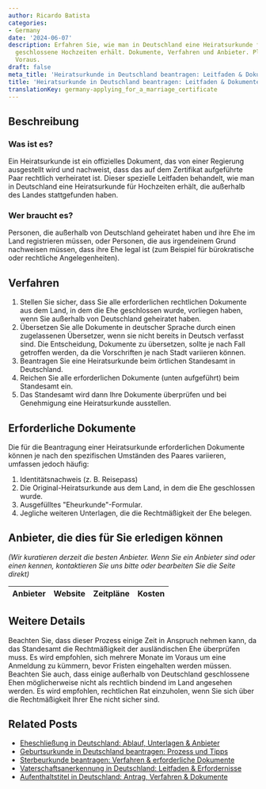 ```yaml
---
author: Ricardo Batista
categories:
- Germany
date: '2024-06-07'
description: Erfahren Sie, wie man in Deutschland eine Heiratsurkunde für im Ausland
  geschlossene Hochzeiten erhält. Dokumente, Verfahren und Anbieter. Planen Sie im
  Voraus.
draft: false
meta_title: 'Heiratsurkunde in Deutschland beantragen: Leitfaden & Dokumente'
title: 'Heiratsurkunde in Deutschland beantragen: Leitfaden & Dokumente'
translationKey: germany-applying_for_a_marriage_certificate
---
```



## Beschreibung
### Was ist es?
Ein Heiratsurkunde ist ein offizielles Dokument, das von einer Regierung ausgestellt wird und nachweist, dass das auf dem Zertifikat aufgeführte Paar rechtlich verheiratet ist. Dieser spezielle Leitfaden behandelt, wie man in Deutschland eine Heiratsurkunde für Hochzeiten erhält, die außerhalb des Landes stattgefunden haben.

### Wer braucht es?
Personen, die außerhalb von Deutschland geheiratet haben und ihre Ehe im Land registrieren müssen, oder Personen, die aus irgendeinem Grund nachweisen müssen, dass ihre Ehe legal ist (zum Beispiel für bürokratische oder rechtliche Angelegenheiten).

## Verfahren
1. Stellen Sie sicher, dass Sie alle erforderlichen rechtlichen Dokumente aus dem Land, in dem die Ehe geschlossen wurde, vorliegen haben, wenn Sie außerhalb von Deutschland geheiratet haben.
2. Übersetzen Sie alle Dokumente in deutscher Sprache durch einen zugelassenen Übersetzer, wenn sie nicht bereits in Deutsch verfasst sind. Die Entscheidung, Dokumente zu übersetzen, sollte je nach Fall getroffen werden, da die Vorschriften je nach Stadt variieren können.
3. Beantragen Sie eine Heiratsurkunde beim örtlichen Standesamt in Deutschland.
4. Reichen Sie alle erforderlichen Dokumente (unten aufgeführt) beim Standesamt ein.
5. Das Standesamt wird dann Ihre Dokumente überprüfen und bei Genehmigung eine Heiratsurkunde ausstellen.

## Erforderliche Dokumente
Die für die Beantragung einer Heiratsurkunde erforderlichen Dokumente können je nach den spezifischen Umständen des Paares variieren, umfassen jedoch häufig:
1. Identitätsnachweis (z. B. Reisepass)
2. Die Original-Heiratsurkunde aus dem Land, in dem die Ehe geschlossen wurde.
3. Ausgefülltes "Eheurkunde"-Formular.
4. Jegliche weiteren Unterlagen, die die Rechtmäßigkeit der Ehe belegen.

## Anbieter, die dies für Sie erledigen können

_(Wir kuratieren derzeit die besten Anbieter. Wenn Sie ein Anbieter sind oder einen kennen, kontaktieren Sie uns bitte oder bearbeiten Sie die Seite direkt)_

| Anbieter | Website | Zeitpläne | Kosten |
| --------------- | --------------- | :-------------: | :-------------: |

## Weitere Details
Beachten Sie, dass dieser Prozess einige Zeit in Anspruch nehmen kann, da das Standesamt die Rechtmäßigkeit der ausländischen Ehe überprüfen muss. Es wird empfohlen, sich mehrere Monate im Voraus um eine Anmeldung zu kümmern, bevor Fristen eingehalten werden müssen. Beachten Sie auch, dass einige außerhalb von Deutschland geschlossene Ehen möglicherweise nicht als rechtlich bindend im Land angesehen werden. Es wird empfohlen, rechtlichen Rat einzuholen, wenn Sie sich über die Rechtmäßigkeit Ihrer Ehe nicht sicher sind.


## Related Posts

- [Eheschließung in Deutschland: Ablauf, Unterlagen & Anbieter](https://tramitit.com/de/guides/germany/heiratsanmeldung/)
- [Geburtsurkunde in Deutschland beantragen: Prozess und Tipps](https://tramitit.com/de/guides/germany/geburtsurkunde_beantragen/)
- [Sterbeurkunde beantragen: Verfahren & erforderliche Dokumente](https://tramitit.com/de/guides/germany/sterbeurkunde_beantragen/)
- [Vaterschaftsanerkennung in Deutschland: Leitfaden & Erfordernisse](https://tramitit.com/de/guides/germany/vaterschaftsanerkennung/)
- [Aufenthaltstitel in Deutschland: Antrag, Verfahren & Dokumente](https://tramitit.com/de/guides/germany/beantragung_eines_aufenthaltstitels/)